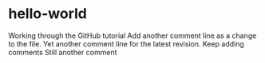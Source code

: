 hello-world
===========

Working through the GitHub tutorial
Add another comment line as a change to the file.
Yet another comment line for the latest revision.
Keep adding comments
Still another comment
